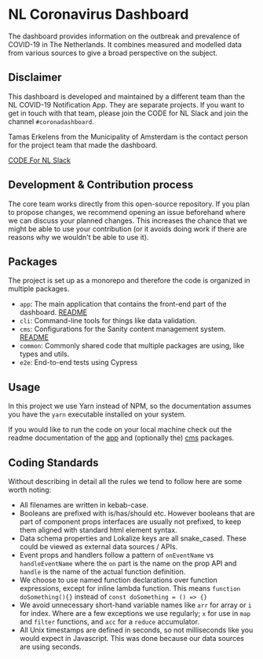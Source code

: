 # NL Coronavirus Dashboard

The dashboard provides information on the outbreak and prevalence of COVID-19 in
The Netherlands. It combines measured and modelled data from various sources to
give a broad perspective on the subject.

## Disclaimer

This dashboard is developed and maintained by a different team than the NL
COVID-19 Notification App. They are separate projects. If you want to get in
touch with that team, please join the CODE for NL Slack and join the channel
`#coronadashboard`.

Tamas Erkelens from the Municipality of Amsterdam is the contact person for the
project team that made the dashboard.

[CODE For NL Slack](https://doemee.codefor.nl)

## Development & Contribution process

The core team works directly from this open-source repository. If you plan to
propose changes, we recommend opening an issue beforehand where we can discuss
your planned changes. This increases the chance that we might be able to use
your contribution (or it avoids doing work if there are reasons why we wouldn't
be able to use it).

## Packages

The project is set up as a monorepo and therefore the code is organized in
multiple packages.

- `app`: The main application that contains the front-end part of the dashboard.
  [README](/packages/app/README.md)
- `cli`: Command-line tools for things like data validation.
- `cms`: Configurations for the Sanity content management system.
  [README](/packages/cms/README.md)
- `common`: Commonly shared code that multiple packages are using, like types
  and utils.
- `e2e`: End-to-end tests using Cypress

## Usage

In this project we use Yarn instead of NPM, so the documentation assumes you
have the `yarn` executable installed on your system.

If you would like to run the code on your local machine check out the readme
documentation of the [app](/packages/app/README.md) and (optionally the)
[cms](/packages/cms/README.md) packages.

## Coding Standards

Without describing in detail all the rules we tend to follow here are some worth
noting:

- All filenames are written in kebab-case.
- Booleans are prefixed with is/has/should etc. However booleans that are part
  of component props interfaces are usually not prefixed, to keep them aligned
  with standard html element syntax.
- Data schema properties and Lokalize keys are all snake_cased. These could be
  viewed as external data sources / APIs.
- Event props and handlers follow a pattern of `onEventName` vs
  `handleEventName` where the `on` part is the name on the prop API and `handle`
  is the name of the actual function definition.
- We choose to use named function declarations over function expressions, except
  for inline lambda function. This means `function doSomething(){}` instead of
  `const doSomething = () => {}`
- We avoid unnecessary short-hand variable names like `arr` for array or `i` for
  index. Where are a few exceptions we use regularly; `x` for use in `map` and
  `filter` functions, and `acc` for a `reduce` accumulator.
- All Unix timestamps are defined in seconds, so not milliseconds like you would
  expect in Javascript. This was done because our data sources are using
  seconds.
